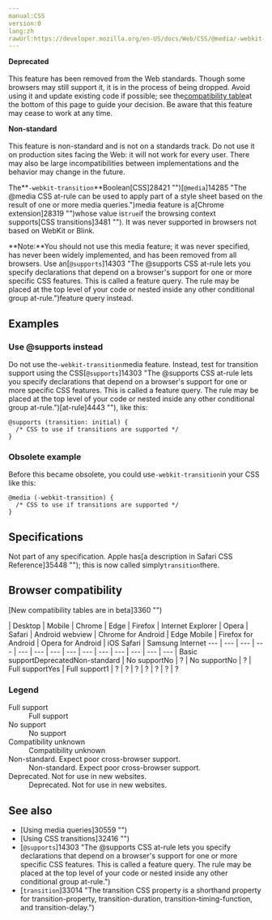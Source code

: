 ```yaml
---
manual:CSS
version:0
lang:zh
rawUrl:https://developer.mozilla.org/en-US/docs/Web/CSS/@media/-webkit-transition
---
```






**Deprecated**<br></br>This feature has been removed from the Web standards. Though some browsers may still support it, it is in the process of being dropped. Avoid using it and update existing code if possible; see the[compatibility table](%31090#Browser_compatibility "")at the bottom of this page to guide your decision. Be aware that this feature may cease to work at any time.




**Non-standard**<br></br>This feature is non-standard and is not on a standards track. Do not use it on production sites facing the Web: it will not work for every user. There may also be large incompatibilities between implementations and the behavior may change in the future.





The**`-webkit-transition`**Boolean[CSS]28421 "")[`@media`]14285 "The @media CSS at-rule can be used to apply part of a style sheet based on the result of one or more media queries.")media feature is a[Chrome extension]28319 "")whose value is`true`if the browsing context supports[CSS transitions]3481 ""). It was never supported in browsers not based on WebKit or Blink.



**Note:**You should not use this media feature; it was never specified, has never been widely implemented, and has been removed from all browsers. Use an[`@supports`]14303 "The @supports CSS at-rule lets you specify declarations that depend on a browser's support for one or more specific CSS features. This is called a feature query. The rule may be placed at the top level of your code or nested inside any other conditional group at-rule.")feature query instead.



## Examples<a name="Examples"></a>

### Use @supports instead<a name="Use_supports_instead"></a>


Do not use the`-webkit-transition`media feature. Instead, test for transition support using the CSS[`@supports`]14303 "The @supports CSS at-rule lets you specify declarations that depend on a browser's support for one or more specific CSS features. This is called a feature query. The rule may be placed at the top level of your code or nested inside any other conditional group at-rule.")[at-rule]4443 ""), like this:


```
@supports (transition: initial) {
  /* CSS to use if transitions are supported */
}
```

### Obsolete example<a name="Obsolete_example"></a>


Before this became obsolete, you could use`-webkit-transition`in your CSS like this:


```
@media (-webkit-transition) {
  /* CSS to use if transitions are supported */
}
```

## Specifications<a name="Specification"></a>


Not part of any specification. Apple has[a description in Safari CSS Reference]35448 ""); this is now called simply`transition`there.


## Browser compatibility<a name="Browser_compatibility"></a>
[New compatibility tables are in beta<i></i>]3360 "")

 | <abbr>Desktop<i></i></abbr> | <abbr>Mobile<i></i></abbr> 
 | <abbr>Chrome<i></i></abbr> | <abbr>Edge<i></i></abbr> | <abbr>Firefox<i></i></abbr> | <abbr>Internet Explorer<i></i></abbr> | <abbr>Opera<i></i></abbr> | <abbr>Safari<i></i></abbr> | <abbr>Android webview<i></i></abbr> | <abbr>Chrome for Android<i></i></abbr> | <abbr>Edge Mobile<i></i></abbr> | <abbr>Firefox for Android<i></i></abbr> | <abbr>Opera for Android<i></i></abbr> | <abbr>iOS Safari<i></i></abbr> | <abbr>Samsung Internet<i></i></abbr> 
 ---  |  ---  |  ---  |  ---  |  ---  |  ---  |  ---  |  ---  |  ---  |  ---  |  ---  |  ---  |  ---  |  ---  | 
Basic support<abbr>Deprecated<i></i></abbr><abbr>Non-standard<i></i></abbr> | <abbr>No support</abbr>No | <abbr>?</abbr> | <abbr>No support</abbr>No | <abbr>?</abbr> | <abbr>Full support</abbr>Yes | <abbr>Full support</abbr>1 | <abbr>?</abbr> | <abbr>?</abbr> | <abbr>?</abbr> | <abbr>?</abbr> | <abbr>?</abbr> | <abbr>?</abbr> | <abbr>?</abbr> 


### Legend<a name="Legend"></a>
<dl><dt id=''><abbr>Full support</abbr></dt><dd>Full support</dd><dt id=''><abbr>No support</abbr></dt><dd>No support</dd><dt id=''><abbr>Compatibility unknown</abbr></dt><dd>Compatibility unknown</dd><dt id=''><abbr>Non-standard. Expect poor cross-browser support.<i></i></abbr></dt><dd>Non-standard. Expect poor cross-browser support.</dd><dt id=''><abbr>Deprecated. Not for use in new websites.<i></i></abbr></dt><dd>Deprecated. Not for use in new websites.</dd></dl>

## See also<a name="See_also"></a>

* [Using media queries]30559 "")
* [Using CSS transitions]32416 "")
* [`@supports`]14303 "The @supports CSS at-rule lets you specify declarations that depend on a browser's support for one or more specific CSS features. This is called a feature query. The rule may be placed at the top level of your code or nested inside any other conditional group at-rule.")
* [`transition`]33014 "The transition CSS property is a shorthand property for transition-property, transition-duration, transition-timing-function, and transition-delay.")



